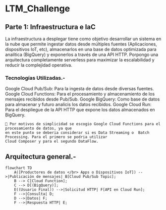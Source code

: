 # LTM_Challenge


## Parte 1: Infraestructura e IaC

La infraestructura a desplegar tiene como objetivo desarrollar un sistema en la nube que permite ingestar 
datos desde múltiples fuentes (Aplicaciones, dispositivos IoT, etc), almacenarlos en una base de 
datos optimizada para analítica (BigQuery) y exponerlos a través de una API HTTP. 
Porpongo una arquitectura completamente serverless para maximizar la escalabilidad y reducir 
la complejidad operativa.

### Tecnologías Utilizadas.- 

Google Cloud Pub/Sub: Para la ingesta de datos desde diversas fuentes.
Google Cloud Functions: Para el procesamiento y almacenamiento de los mensajes recibidos desde Pub/Sub.
Google BigQuery: Como base de datos para almacenar y futuro analicis los datos recibidos.
Google Cloud Run: Para el despliegue de la API HTTP que expone los datos almacenados en BigQuery.

```
🔔 Por motivos de simplicidad se escogio Google Cloud Functions para el procesamiento de datos, ya que 
en este punto se deberia considerar si es Data Streaming o  Batch Processing. Para el primero se podria utilizar 
Cloud Composer y para el segundo DataFlow.
```

## Arquitectura general.-

```mermaid
flowchart TD
    A([Productores de datos </br> Apps o Dispositivos IoT]) -->|Publicación de mensajes| B[Cloud Pub/Sub Topic];
    B --> C[Cloud Function];
    C --> D[(BigQuery)];
    E((Usuario Final)) -->|Solicitud HTTP| F[API en Cloud Run];
    F -->|Consulta| D;
    D -->|Datos| F;
    F -->|Respuesta HTTP| E;
```






